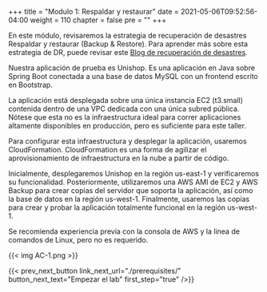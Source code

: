 +++
title = "Modulo 1: Respaldar y restaurar"
date = 2021-05-06T09:52:56-04:00
weight = 110
chapter = false
pre = ""
+++

En este módulo, revisaremos la estrategia de recuperación de desastres Respaldar y restaurar (Backup & Restore). Para aprender más sobre esta estrategia de DR, puede revisar este [Blog de recuperación de desastres](https://aws.amazon.com/blogs/architecture/disaster-recovery-dr-architecture-on-aws-part-ii-backup-and-restore-with-rapid-recovery/).

Nuestra aplicación de prueba es Unishop. Es una aplicación en Java sobre Spring Boot conectada a una base de datos MySQL con un frontend escrito en Bootstrap.

La aplicación está desplegada sobre una única instancia EC2 (t3.small) contenida dentro de una VPC dedicada con una única subred pública. Nótese que esta no es la infraestructura ideal para correr aplicaciones altamente disponibles en producción, pero es suficiente para este taller.

Para configurar esta infraestructura y desplegar la aplicación, usaremos CloudFormation. CloudFormation es una forma de agilizar el aprovisionamiento de infraestructura en la nube a partir de código.

Inicialmente, desplegaremos Unishop en la región us-east-1 y verificaremos su funcionalidad. Posteriormente, utilizaremos una AWS AMI de EC2 y AWS Backup para crear copias del servidor que soporta la aplicación, así como la base de datos en la región us-west-1. Finalmente, usaremos las copias para crear y probar la aplicación totalmente funcional en la región us-west-1.

Se recomienda experiencia previa con la consola de AWS y la linea de comandos de Linux, pero no es requerido.

{{< img AC-1.png >}}

{{< prev_next_button link_next_url="./prerequisites/" button_next_text="Empezar el lab" first_step="true" />}}

